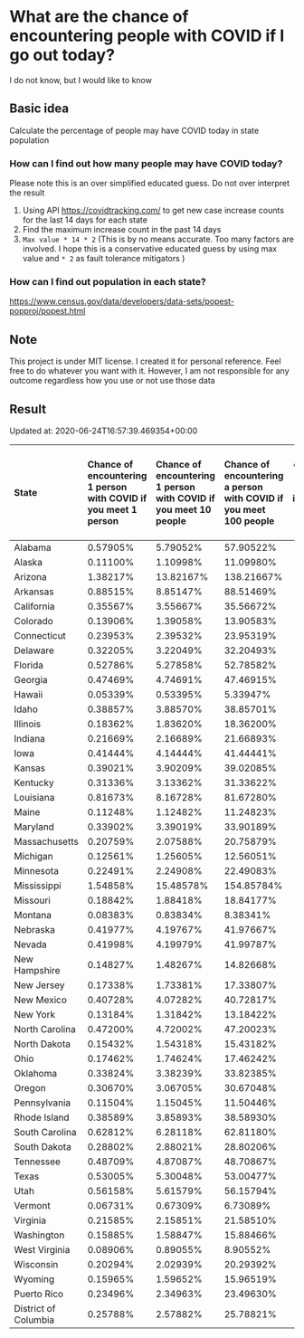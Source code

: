 # What are the chance of encountering people with COVID if I go out today?
I do not know, but I would like to know

## Basic idea
Calculate the percentage of people may have COVID today in state population

### How can I find out how many people may have COVID today?
Please note this is an over simplified educated guess. Do not over interpret the result 
1. Using API https://covidtracking.com/ to get new case increase counts for the last 14 days for each state
2. Find the maximum increase count in the past 14 days
3. `Max value * 14 * 2` (This is by no means accurate. Too many factors are involved. I hope this is a conservative educated guess by using max value and `* 2` as fault tolerance mitigators ) 

### How can I find out population in each state?
https://www.census.gov/data/developers/data-sets/popest-popproj/popest.html

## Note
This project is under MIT license. I created it for personal reference. Feel free to do whatever you want with it. However, I am not responsible for any outcome regardless how you use or not use those data 

## Result

 Updated at: 2020-06-24T16:57:39.469354+00:00

| State                | Chance of encountering 1 person with COVID if you meet 1 person   | Chance of encountering 1 person with COVID if you meet 10 people   | Chance of encountering a person with COVID if you meet 100 people   |   Max count of new case increase in the past 14 days |   Estimated people count with COVID |
|:---------------------|:------------------------------------------------------------------|:-------------------------------------------------------------------|:--------------------------------------------------------------------|-----------------------------------------------------:|------------------------------------:|
| Alabama              | 0.57905%                                                          | 5.79052%                                                           | 57.90522%                                                           |                                                 1014 |                               28392 |
| Alaska               | 0.11100%                                                          | 1.10998%                                                           | 11.09980%                                                           |                                                   29 |                                 812 |
| Arizona              | 1.38217%                                                          | 13.82167%                                                          | 138.21667%                                                          |                                                 3593 |                              100604 |
| Arkansas             | 0.88515%                                                          | 8.85147%                                                           | 88.51469%                                                           |                                                  954 |                               26712 |
| California           | 0.35567%                                                          | 3.55667%                                                           | 35.56672%                                                           |                                                 5019 |                              140532 |
| Colorado             | 0.13906%                                                          | 1.39058%                                                           | 13.90583%                                                           |                                                  286 |                                8008 |
| Connecticut          | 0.23953%                                                          | 2.39532%                                                           | 23.95319%                                                           |                                                  305 |                                8540 |
| Delaware             | 0.32205%                                                          | 3.22049%                                                           | 32.20493%                                                           |                                                  112 |                                3136 |
| Florida              | 0.52786%                                                          | 5.27858%                                                           | 52.78582%                                                           |                                                 4049 |                              113372 |
| Georgia              | 0.47469%                                                          | 4.74691%                                                           | 47.46915%                                                           |                                                 1800 |                               50400 |
| Hawaii               | 0.05339%                                                          | 0.53395%                                                           | 5.33947%                                                            |                                                   27 |                                 756 |
| Idaho                | 0.38857%                                                          | 3.88570%                                                           | 38.85701%                                                           |                                                  248 |                                6944 |
| Illinois             | 0.18362%                                                          | 1.83620%                                                           | 18.36200%                                                           |                                                  831 |                               23268 |
| Indiana              | 0.21669%                                                          | 2.16689%                                                           | 21.66893%                                                           |                                                  521 |                               14588 |
| Iowa                 | 0.41444%                                                          | 4.14444%                                                           | 41.44441%                                                           |                                                  467 |                               13076 |
| Kansas               | 0.39021%                                                          | 3.90209%                                                           | 39.02085%                                                           |                                                  406 |                               11368 |
| Kentucky             | 0.31336%                                                          | 3.13362%                                                           | 31.33622%                                                           |                                                  500 |                               14000 |
| Louisiana            | 0.81673%                                                          | 8.16728%                                                           | 81.67280%                                                           |                                                 1356 |                               37968 |
| Maine                | 0.11248%                                                          | 1.12482%                                                           | 11.24823%                                                           |                                                   54 |                                1512 |
| Maryland             | 0.33902%                                                          | 3.39019%                                                           | 33.90189%                                                           |                                                  732 |                               20496 |
| Massachusetts        | 0.20759%                                                          | 2.07588%                                                           | 20.75879%                                                           |                                                  511 |                               14308 |
| Michigan             | 0.12561%                                                          | 1.25605%                                                           | 12.56051%                                                           |                                                  448 |                               12544 |
| Minnesota            | 0.22491%                                                          | 2.24908%                                                           | 22.49083%                                                           |                                                  453 |                               12684 |
| Mississippi          | 1.54858%                                                          | 15.48578%                                                          | 154.85784%                                                          |                                                 1646 |                               46088 |
| Missouri             | 0.18842%                                                          | 1.88418%                                                           | 18.84177%                                                           |                                                  413 |                               11564 |
| Montana              | 0.08383%                                                          | 0.83834%                                                           | 8.38341%                                                            |                                                   32 |                                 896 |
| Nebraska             | 0.41977%                                                          | 4.19767%                                                           | 41.97667%                                                           |                                                  290 |                                8120 |
| Nevada               | 0.41998%                                                          | 4.19979%                                                           | 41.99787%                                                           |                                                  462 |                               12936 |
| New Hampshire        | 0.14827%                                                          | 1.48267%                                                           | 14.82668%                                                           |                                                   72 |                                2016 |
| New Jersey           | 0.17338%                                                          | 1.73381%                                                           | 17.33807%                                                           |                                                  550 |                               15400 |
| New Mexico           | 0.40728%                                                          | 4.07282%                                                           | 40.72817%                                                           |                                                  305 |                                8540 |
| New York             | 0.13184%                                                          | 1.31842%                                                           | 13.18422%                                                           |                                                  916 |                               25648 |
| North Carolina       | 0.47200%                                                          | 4.72002%                                                           | 47.20023%                                                           |                                                 1768 |                               49504 |
| North Dakota         | 0.15432%                                                          | 1.54318%                                                           | 15.43182%                                                           |                                                   42 |                                1176 |
| Ohio                 | 0.17462%                                                          | 1.74624%                                                           | 17.46242%                                                           |                                                  729 |                               20412 |
| Oklahoma             | 0.33824%                                                          | 3.38239%                                                           | 33.82385%                                                           |                                                  478 |                               13384 |
| Oregon               | 0.30670%                                                          | 3.06705%                                                           | 30.67048%                                                           |                                                  462 |                               12936 |
| Pennsylvania         | 0.11504%                                                          | 1.15045%                                                           | 11.50446%                                                           |                                                  526 |                               14728 |
| Rhode Island         | 0.38589%                                                          | 3.85893%                                                           | 38.58930%                                                           |                                                  146 |                                4088 |
| South Carolina       | 0.62812%                                                          | 6.28118%                                                           | 62.81180%                                                           |                                                 1155 |                               32340 |
| South Dakota         | 0.28802%                                                          | 2.88021%                                                           | 28.80206%                                                           |                                                   91 |                                2548 |
| Tennessee            | 0.48709%                                                          | 4.87087%                                                           | 48.70867%                                                           |                                                 1188 |                               33264 |
| Texas                | 0.53005%                                                          | 5.30048%                                                           | 53.00477%                                                           |                                                 5489 |                              153692 |
| Utah                 | 0.56158%                                                          | 5.61579%                                                           | 56.15794%                                                           |                                                  643 |                               18004 |
| Vermont              | 0.06731%                                                          | 0.67309%                                                           | 6.73089%                                                            |                                                   15 |                                 420 |
| Virginia             | 0.21585%                                                          | 2.15851%                                                           | 21.58510%                                                           |                                                  658 |                               18424 |
| Washington           | 0.15885%                                                          | 1.58847%                                                           | 15.88466%                                                           |                                                  432 |                               12096 |
| West Virginia        | 0.08906%                                                          | 0.89055%                                                           | 8.90552%                                                            |                                                   57 |                                1596 |
| Wisconsin            | 0.20294%                                                          | 2.02939%                                                           | 20.29392%                                                           |                                                  422 |                               11816 |
| Wyoming              | 0.15965%                                                          | 1.59652%                                                           | 15.96519%                                                           |                                                   33 |                                 924 |
| Puerto Rico          | 0.23496%                                                          | 2.34963%                                                           | 23.49630%                                                           |                                                  268 |                                7504 |
| District of Columbia | 0.25788%                                                          | 2.57882%                                                           | 25.78821%                                                           |                                                   65 |                                1820 |